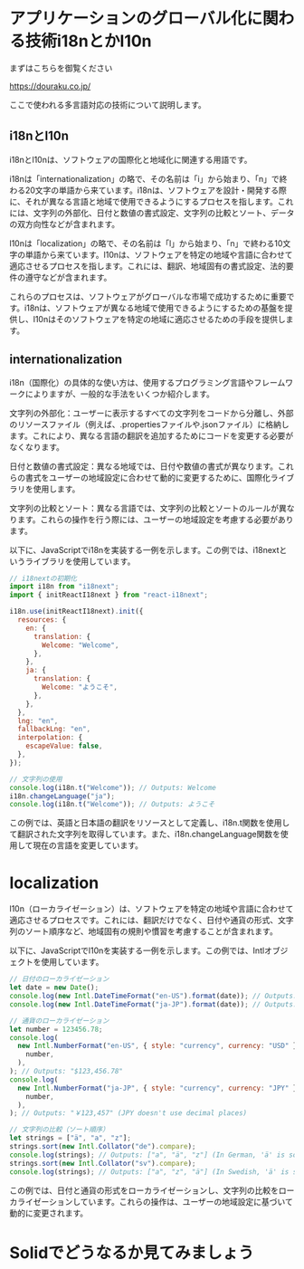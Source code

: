 # アプリケーションのグローバル化に関わる技術i18nとかl10n

まずはこちらを御覧ください

https://douraku.co.jp/

ここで使われる多言語対応の技術について説明します。

## i18nとl10n

i18nとl10nは、ソフトウェアの国際化と地域化に関連する用語です。

i18nは「internationalization」の略で、その名前は「i」から始まり、「n」で終わる20文字の単語から来ています。i18nは、ソフトウェアを設計・開発する際に、それが異なる言語と地域で使用できるようにするプロセスを指します。これには、文字列の外部化、日付と数値の書式設定、文字列の比較とソート、データの双方向性などが含まれます。

l10nは「localization」の略で、その名前は「l」から始まり、「n」で終わる10文字の単語から来ています。l10nは、ソフトウェアを特定の地域や言語に合わせて適応させるプロセスを指します。これには、翻訳、地域固有の書式設定、法的要件の遵守などが含まれます。

これらのプロセスは、ソフトウェアがグローバルな市場で成功するために重要です。i18nは、ソフトウェアが異なる地域で使用できるようにするための基盤を提供し、l10nはそのソフトウェアを特定の地域に適応させるための手段を提供します。

## internationalization

i18n（国際化）の具体的な使い方は、使用するプログラミング言語やフレームワークによりますが、一般的な手法をいくつか紹介します。

文字列の外部化：ユーザーに表示するすべての文字列をコードから分離し、外部のリソースファイル（例えば、.propertiesファイルや.jsonファイル）に格納します。これにより、異なる言語の翻訳を追加するためにコードを変更する必要がなくなります。

日付と数値の書式設定：異なる地域では、日付や数値の書式が異なります。これらの書式をユーザーの地域設定に合わせて動的に変更するために、国際化ライブラリを使用します。

文字列の比較とソート：異なる言語では、文字列の比較とソートのルールが異なります。これらの操作を行う際には、ユーザーの地域設定を考慮する必要があります。

以下に、JavaScriptでi18nを実装する一例を示します。この例では、i18nextというライブラリを使用しています。

```javascript
// i18nextの初期化
import i18n from "i18next";
import { initReactI18next } from "react-i18next";

i18n.use(initReactI18next).init({
  resources: {
    en: {
      translation: {
        Welcome: "Welcome",
      },
    },
    ja: {
      translation: {
        Welcome: "ようこそ",
      },
    },
  },
  lng: "en",
  fallbackLng: "en",
  interpolation: {
    escapeValue: false,
  },
});

// 文字列の使用
console.log(i18n.t("Welcome")); // Outputs: Welcome
i18n.changeLanguage("ja");
console.log(i18n.t("Welcome")); // Outputs: ようこそ
```

この例では、英語と日本語の翻訳をリソースとして定義し、i18n.t関数を使用して翻訳された文字列を取得しています。また、i18n.changeLanguage関数を使用して現在の言語を変更しています。

# localization

l10n（ローカライゼーション）は、ソフトウェアを特定の地域や言語に合わせて適応させるプロセスです。これには、翻訳だけでなく、日付や通貨の形式、文字列のソート順序など、地域固有の規則や慣習を考慮することが含まれます。

以下に、JavaScriptでl10nを実装する一例を示します。この例では、Intlオブジェクトを使用しています。

```javascript
// 日付のローカライゼーション
let date = new Date();
console.log(new Intl.DateTimeFormat("en-US").format(date)); // Outputs: "12/31/2020" (for example)
console.log(new Intl.DateTimeFormat("ja-JP").format(date)); // Outputs: "2020/12/31" (for example)

// 通貨のローカライゼーション
let number = 123456.78;
console.log(
  new Intl.NumberFormat("en-US", { style: "currency", currency: "USD" }).format(
    number,
  ),
); // Outputs: "$123,456.78"
console.log(
  new Intl.NumberFormat("ja-JP", { style: "currency", currency: "JPY" }).format(
    number,
  ),
); // Outputs: "￥123,457" (JPY doesn't use decimal places)

// 文字列の比較（ソート順序）
let strings = ["ä", "a", "z"];
strings.sort(new Intl.Collator("de").compare);
console.log(strings); // Outputs: ["a", "ä", "z"] (In German, 'ä' is sorted with 'a')
strings.sort(new Intl.Collator("sv").compare);
console.log(strings); // Outputs: ["a", "z", "ä"] (In Swedish, 'ä' is sorted after 'z')
```

この例では、日付と通貨の形式をローカライゼーションし、文字列の比較をローカライゼーションしています。これらの操作は、ユーザーの地域設定に基づいて動的に変更されます。

# Solidでどうなるか見てみましょう
